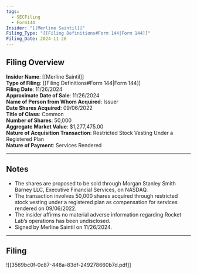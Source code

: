 ```yaml
---
tags:
  - SECFiling
  - Form144
Insider: "[[Merline Saintil]]"
Filing_Type: "[[Filing Definitions#Form 144|Form 144]]"
Filing_Date: 2024-11-26
---
```

## Filing Overview

**Insider Name**: [[Merline Saintil]]  
**Type of Filing**: [[Filing Definitions#Form 144|Form 144]]  
**Filing Date**: 11/26/2024  
**Approximate Date of Sale**: 11/26/2024  
**Name of Person from Whom Acquired**: Issuer  
**Date Shares Acquired**: 09/06/2022  
**Title of Class**: Common  
**Number of Shares**: 50,000  
**Aggregate Market Value**: $1,277,475.00  
**Nature of Acquisition Transaction**: Restricted Stock Vesting Under a Registered Plan  
**Nature of Payment**: Services Rendered

---
## Notes

- The shares are proposed to be sold through Morgan Stanley Smith Barney LLC, Executive Financial Services, on NASDAQ.
- The transaction involves 50,000 shares acquired through restricted stock vesting under a registered plan as compensation for services rendered on 09/06/2022.
- The insider affirms no material adverse information regarding Rocket Lab’s operations has been undisclosed.
- Signed by Merline Saintil on 11/26/2024.

---
## Filing

![[3569bc0f-0c87-448a-83df-249278660b7d.pdf]]
